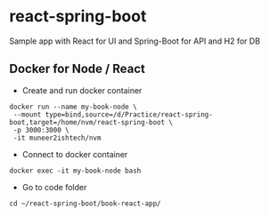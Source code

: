 # react-spring-boot
Sample app with React for UI and Spring-Boot for API and H2 for DB

## Docker for Node / React

- Create and run docker container

```
docker run --name my-book-node \
 --mount type=bind,source=/d/Practice/react-spring-boot,target=/home/nvm/react-spring-boot \
 -p 3000:3000 \
 -it muneer2ishtech/nvm
```

- Connect to docker container

```
docker exec -it my-book-node bash
```

- Go to code folder

```
cd ~/react-spring-boot/book-react-app/
```

